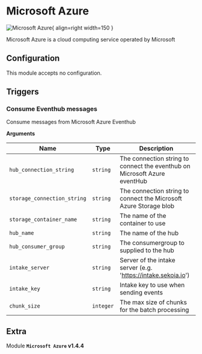 # Microsoft Azure

![Microsoft Azure](/assets/playbooks/library/microsoft-azure.png){ align=right width=150 }

Microsoft Azure is a cloud computing service operated by Microsoft

## Configuration

This module accepts no configuration.

## Triggers

### Consume Eventhub messages

Consume messages from Microsoft Azure Eventhub

**Arguments**

| Name      |  Type   |  Description  |
| --------- | ------- | --------------------------- |
| `hub_connection_string` | `string` | The connection string to connect the eventhub on Microsoft Azure eventHub |
| `storage_connection_string` | `string` | The connection string to connect the Microsoft Azure Storage blob |
| `storage_container_name` | `string` | The name of the container to use |
| `hub_name` | `string` | The name of the hub |
| `hub_consumer_group` | `string` | The consumergroup to supplied to the hub |
| `intake_server` | `string` | Server of the intake server (e.g. 'https://intake.sekoia.io') |
| `intake_key` | `string` | Intake key to use when sending events |
| `chunk_size` | `integer` | The max size of chunks for the batch processing |


## Extra

Module **`Microsoft Azure` v1.4.4**